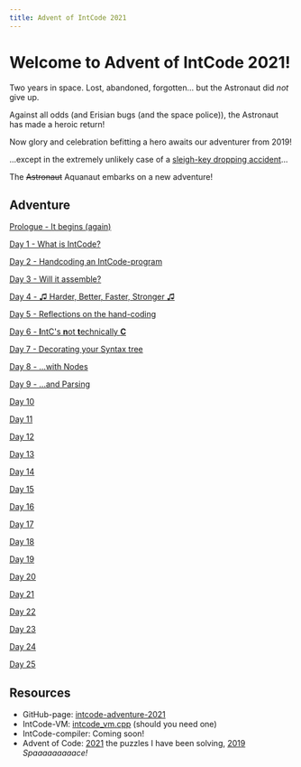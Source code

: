 ```yaml
---
title: Advent of IntCode 2021
---
```


# Welcome to Advent of IntCode 2021!

Two years in space. Lost, abandoned, forgotten... but the Astronaut did *not* give up.

Against all odds (and Erisian bugs (and the space police)), the Astronaut has made a heroic return!

Now glory and celebration befitting a hero awaits our adventurer from 2019!

...except in the extremely unlikely case of a [sleigh-key dropping accident](https://adventofcode.com/2021/day/1)...

The ~~Astronaut~~ Aquanaut embarks on a new adventure!

## Adventure

[Prologue - It begins (again)](prologue.md)

[Day 1 - What is IntCode?](day01.md)

[Day 2 - Handcoding an IntCode-program](day02.md)

[Day 3 - Will it assemble?](day03.md)

[Day 4 - &#9835; Harder, Better, Faster, Stronger &#9835;](day04.md)

[Day 5 - Reflections on the hand-coding](day05.md)

[Day 6 - **I**ntC's **n**ot **t**echnically **C**](day06.md)

[Day 7 - Decorating your Syntax tree](day07.md)

[Day 8 - ...with Nodes](day08.md)

[Day 9 - ...and Parsing](day09.md)

[Day 10](day10.md)

[Day 11](day11.md)

[Day 12](day12.md)

[Day 13](day13.md)

[Day 14](day14.md)

[Day 15](day15.md)

[Day 16](day16.md)

[Day 17](day17.md)

[Day 18](day18.md)

[Day 19](day19.md)

[Day 20](day20.md)

[Day 21](day21.md)

[Day 22](day22.md)

[Day 23](day23.md)

[Day 24](day24.md)

[Day 25](day25.md)


## Resources

- GitHub-page: [intcode-adventure-2021](https://github.com/relativisticturtle/intcode-adventure-2021)
- IntCode-VM: [intcode_vm.cpp](intcode_vm.cpp) (should you need one)
- IntCode-compiler: Coming soon!
- Advent of Code: [2021](https://adventofcode.com/2021) the puzzles I have been solving, [2019](https://adventofcode.com/2019) *Spaaaaaaaaace!*
